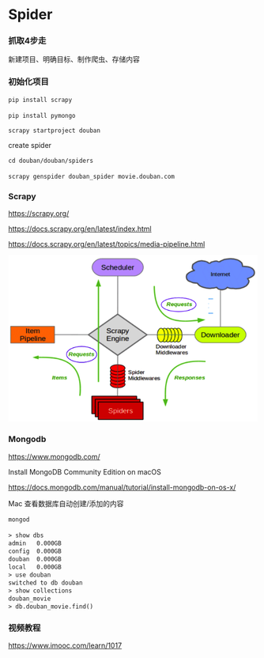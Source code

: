 # Spider

### 抓取4步走

新建项目、明确目标、制作爬虫、存储内容

### 初始化项目

```
pip install scrapy

pip install pymongo
```

```
scrapy startproject douban
```

create spider

```
cd douban/douban/spiders

scrapy genspider douban_spider movie.douban.com
```

### Scrapy 

https://scrapy.org/

https://docs.scrapy.org/en/latest/index.html

https://docs.scrapy.org/en/latest/topics/media-pipeline.html

![scrapy](./scrapy.png)

### Mongodb

https://www.mongodb.com/

Install MongoDB Community Edition on macOS

https://docs.mongodb.com/manual/tutorial/install-mongodb-on-os-x/

Mac 查看数据库自动创建/添加的内容

```
mongod

> show dbs
admin   0.000GB
config  0.000GB
douban  0.000GB
local   0.000GB
> use douban
switched to db douban
> show collections
douban_movie
> db.douban_movie.find()
```

### 视频教程

https://www.imooc.com/learn/1017